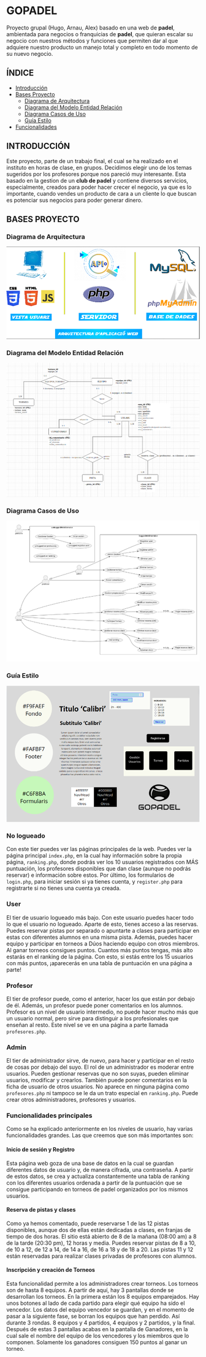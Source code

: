 # GOPADEL
Proyecto grupal (Hugo, Arnau, Alex) basado en una web de **padel**, ambientada para negocios o franquicias de **padel**, que quieran escalar su negocio con nuestros métodos y funciones que permiten dar al que adquiere nuestro producto un manejo total y completo en todo momento de su nuevo negocio.

## ÍNDICE
* [Introducción](#introducción)
* [Bases Proyecto](#bases-proyecto)
  * [Diagrama de Arquitectura](#diagrama-de-arquitectura)
  * [Diagrama del Modelo Entidad Relación](#diagrama-del-modelo-entidad-relación)
  * [Diagrama Casos de Uso](#diagrama-casos-de-uso)
  * [Guía Estilo](#guía-estilo)
* [Funcionalidades](#funcionalidades)

## INTRODUCCIÓN
Este proyecto, parte de un trabajo final, el cual se ha realizado en el instituto en horas de clase, en grupos. Decidimos elegir uno de los temas sugeridos por los profesores porque nos pareció muy interesante.
Esta basado en la gestion de un **club de padel** y contiene diversos servicios, especialmente, creados para poder hacer crecer el negocio, ya que es lo importante, cuando vendes un producto de cara a un cliente
lo que buscan es potenciar sus negocios para poder generar dinero.


## BASES PROYECTO

### Diagrama de Arquitectura
![arquitectura](imagesREADME/arquitectura.png)

### Diagrama del Modelo Entidad Relación
![entidadRelación](imagesREADME/entidadRelacion.png)

### Diagrama Casos de Uso
![casosUso](imagesREADME/casosUso.png)

### Guía Estilo
![guíaEstilo](imagesREADME/estilo.png)

### No logueado
Con este tier puedes ver las páginas principales de la web. Puedes ver la página principal `index.php`, en la cual hay información sobre la propia página, `ranking.php`, donde podrás ver los 10 usuarios registrados con MÁS puntuación, los profesores disponibles que dan clase (aunque no podrás reservar) e información sobre estos. Por último, los formularios de `login.php`, para iniciar sesión si ya tienes cuenta, y `register.php` para registrarte si no tienes una cuenta ya creada.

### User
El tier de usuario logueado más bajo. Con este usuario puedes hacer todo lo que el usuario no logueado. Aparte de esto, tienes acceso a las reservas. Puedes reservar pistas por separado o apuntarte a clases para participar en estas con diferentes alumnos en una misma pista. Además, puedes hacer equipo y participar en torneos a Dúos haciendo equipo con otros miembros. Al ganar torneos consigues puntos. Cuantos más puntos tengas, más alto estarás en el ranking de la página. Con esto, si estás entre los 15 usuarios con más puntos, ¡aparecerás en una tabla de puntuación en una página a parte!

### Profesor
El tier de profesor puede, como el anterior, hacer los que están por debajo de él. Además, un profesor puede poner comentarios en los alumnos. Profesor es un nivel de usuario intermedio, no puede hacer mucho más que un usuario normal, pero sirve para distinguir a los profesionales que enseñan al resto. Este nivel se ve en una página a parte llamada `profesores.php`.

### Admin
El tier de administrador sirve, de nuevo, para hacer y participar en el resto de cosas por debajo del suyo. El rol de un administrador es moderar entre usuarios. Pueden gestionar reservas que no son suyas, pueden eliminar usuarios, modificar y crearlos. También puede poner comentarios en la ficha de usuario de otros usuarios. No aparece en ninguna página como `profesores.php` ni tampoco se le da un trato especial en `ranking.php`. Puede crear otros administradores, profesores y usuarios.

### Funcionalidades principales
Como se ha explicado anteriormente en los niveles de usuario, hay varias funcionalidades grandes. Las que creemos que son más importantes son:

#### Inicio de sesión y Registro
Esta página web goza de una base de datos en la cual se guardan diferentes datos de usuario y, de manera cifrada, una contraseña. A partir de estos datos, se crea y actualiza constantemente una tabla de ranking con los diferentes usuarios ordenada a partir de la puntuación que se consigue participando en torneos de padel organizados por los mismos usuarios.

#### Reserva de pistas y clases
Como ya hemos comentado, puede reservarse 1 de las 12 pistas disponibles, aunque dos de ellas están dedicadas a clases, en franjas de tiempo de dos horas. El sitio está abierto de 8 de la mañana (08:00 am) a 8 de la tarde (20:30 pm), 12 horas y media. Puedes reservar pistas de 8 a 10, de 10 a 12, de 12 a 14, de 14 a 16, de 16 a 18 y de 18 a 20. Las pistas 11 y 12 están reservadas para realizar clases privadas de profesores con alumnos.

#### Inscripción y creación de Torneos
Esta funcionalidad permite a los administradores crear torneos. Los torneos son de hasta 8 equipos. A partir de aquí, hay 3 pantallas donde se desarrollan los torneos. En la primera están los 8 equipos emparejados. Hay unos botones al lado de cada partido para elegir qué equipo ha sido el vencedor. Los datos del equipo vencedor se guardan, y en el momento de pasar a la siguiente fase, se borran los equipos que han perdido. Así durante 3 rondas. 8 equipos y 4 partidos, 4 equipos y 2 partidos, y la final. Después de estas 3 pantallas acabas en la pantalla de Ganadores, en la cual sale el nombre del equipo de los vencedores y los miembros que lo componen. Solamente los ganadores consiguen 150 puntos al ganar un torneo.
